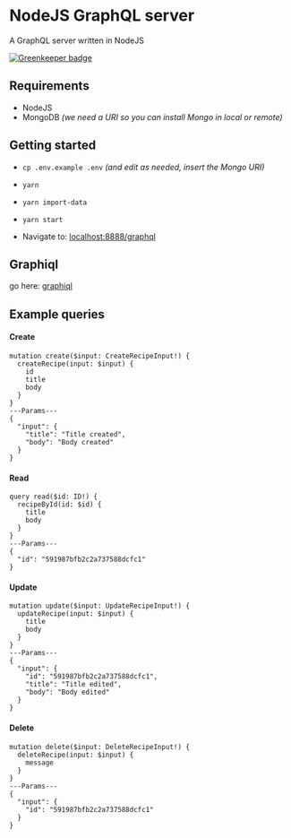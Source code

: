 # NodeJS GraphQL server
A GraphQL server written in NodeJS

[![Greenkeeper badge](https://badges.greenkeeper.io/albertobravi/nodejs-graphql-server.svg)](https://greenkeeper.io/)

## Requirements
- NodeJS
- MongoDB _(we need a URI so you can install Mongo in local or remote)_

## Getting started

- `cp .env.example .env` _(and edit as needed, insert the Mongo URI)_

- `yarn`

- `yarn import-data`

- `yarn start`

- Navigate to: [localhost:8888/graphql](http://localhost:8888/graphql)

## Graphiql

go here: [graphiql](http://localhost:8888/graphql/graphiql)

## Example queries

#### Create
```
mutation create($input: CreateRecipeInput!) {
  createRecipe(input: $input) {
    id
    title
    body
  }
}
---Params---
{
  "input": {
    "title": "Title created",
    "body": "Body created"
  }
}
```

#### Read
```
query read($id: ID!) {
  recipeById(id: $id) {
    title
    body
  }
}
---Params---
{
  "id": "591987bfb2c2a737588dcfc1"
}
```

#### Update
```
mutation update($input: UpdateRecipeInput!) {
  updateRecipe(input: $input) {
    title
    body
  }
}
---Params---
{
  "input": {
    "id": "591987bfb2c2a737588dcfc1",
    "title": "Title edited",
    "body": "Body edited"
  }
}
```

#### Delete
```
mutation delete($input: DeleteRecipeInput!) {
  deleteRecipe(input: $input) {
    message
  }
}
---Params---
{
  "input": {
    "id": "591987bfb2c2a737588dcfc1"
  }
}
```
